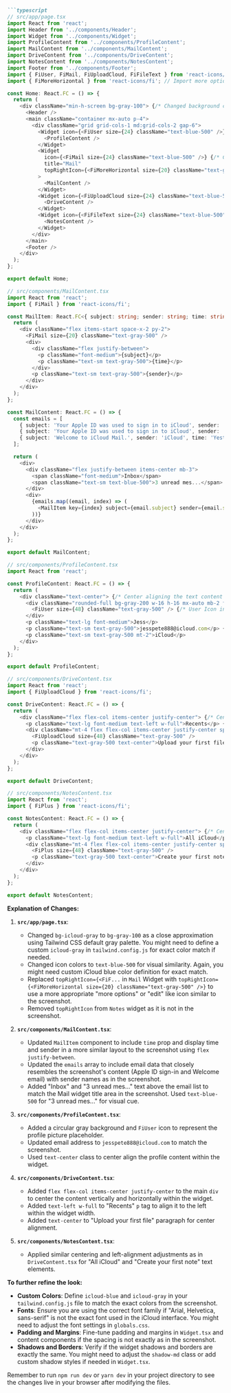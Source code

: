 ```markdown

```typescript
// src/app/page.tsx
import React from 'react';
import Header from '../components/Header';
import Widget from '../components/Widget';
import ProfileContent from '../components/ProfileContent';
import MailContent from '../components/MailContent';
import DriveContent from '../components/DriveContent';
import NotesContent from '../components/NotesContent';
import Footer from '../components/Footer';
import { FiUser, FiMail, FiUploadCloud, FiFileText } from 'react-icons/fi';
import { FiMoreHorizontal } from 'react-icons/fi'; // Import more options icon

const Home: React.FC = () => {
  return (
    <div className="min-h-screen bg-gray-100"> {/* Changed background color to gray-100 to resemble iCloud gray */}
      <Header />
      <main className="container mx-auto p-4">
        <div className="grid grid-cols-1 md:grid-cols-2 gap-6">
          <Widget icon={<FiUser size={24} className="text-blue-500" />} title="Jess"> {/* Changed icon color to blue-500 */}
            <ProfileContent />
          </Widget>
          <Widget
            icon={<FiMail size={24} className="text-blue-500" />} {/* Changed icon color to blue-500 */}
            title="Mail"
            topRightIcon={<FiMoreHorizontal size={20} className="text-gray-500" />} // Using MoreHorizontal icon for edit/more options
          >
            <MailContent />
          </Widget>
          <Widget icon={<FiUploadCloud size={24} className="text-blue-500" />} title="Drive"> {/* Changed icon color to blue-500 */}
            <DriveContent />
          </Widget>
          <Widget icon={<FiFileText size={24} className="text-blue-500" />} title="Notes"> {/* Changed icon color to blue-500 */}
            <NotesContent />
          </Widget>
        </div>
      </main>
      <Footer />
    </div>
  );
};

export default Home;
```

```typescript
// src/components/MailContent.tsx
import React from 'react';
import { FiMail } from 'react-icons/fi';

const MailItem: React.FC<{ subject: string; sender: string; time: string }> = ({ subject, sender, time }) => {
  return (
    <div className="flex items-start space-x-2 py-2">
      <FiMail size={20} className="text-gray-500" />
      <div>
        <div className="flex justify-between">
          <p className="font-medium">{subject}</p>
          <p className="text-sm text-gray-500">{time}</p>
        </div>
        <p className="text-sm text-gray-500">{sender}</p>
      </div>
    </div>
  );
};

const MailContent: React.FC = () => {
  const emails = [
    { subject: 'Your Apple ID was used to sign in to iCloud', sender: 'Apple', time: '11:38 AM' },
    { subject: 'Your Apple ID was used to sign in to iCloud', sender: 'Apple', time: 'Yesterday' },
    { subject: 'Welcome to iCloud Mail.', sender: 'iCloud', time: 'Yesterday' },
  ];

  return (
    <div>
      <div className="flex justify-between items-center mb-3">
        <span className="font-medium">Inbox</span>
        <span className="text-sm text-blue-500">3 unread mes...</span> {/* Added unread messages text */}
      </div>
      <div>
        {emails.map((email, index) => (
          <MailItem key={index} subject={email.subject} sender={email.sender} time={email.time} />
        ))}
      </div>
    </div>
  );
};

export default MailContent;
```

```typescript
// src/components/ProfileContent.tsx
import React from 'react';

const ProfileContent: React.FC = () => {
  return (
    <div className="text-center"> {/* Center aligning the text content */}
      <div className="rounded-full bg-gray-200 w-16 h-16 mx-auto mb-2 flex items-center justify-center">
        <FiUser size={48} className="text-gray-500" /> {/* User Icon inside profile */}
      </div>
      <p className="text-lg font-medium">Jess</p>
      <p className="text-sm text-gray-500">jesspete888@icloud.com</p> {/* Updated email as in screenshot */}
      <p className="text-sm text-gray-500 mt-2">iCloud</p>
    </div>
  );
};

export default ProfileContent;
```

```typescript
// src/components/DriveContent.tsx
import React from 'react';
import { FiUploadCloud } from 'react-icons/fi';

const DriveContent: React.FC = () => {
  return (
    <div className="flex flex-col items-center justify-center"> {/* Center aligning content */}
      <p className="text-lg font-medium text-left w-full">Recents</p> {/* Aligned Recents text to left */}
      <div className="mt-4 flex flex-col items-center justify-center space-y-2">
        <FiUploadCloud size={48} className="text-gray-500" />
        <p className="text-gray-500 text-center">Upload your first file</p> {/* Center aligned text */}
      </div>
    </div>
  );
};

export default DriveContent;
```

```typescript
// src/components/NotesContent.tsx
import React from 'react';
import { FiPlus } from 'react-icons/fi';

const NotesContent: React.FC = () => {
  return (
    <div className="flex flex-col items-center justify-center"> {/* Center aligning content */}
      <p className="text-lg font-medium text-left w-full">All iCloud</p> {/* Aligned All iCloud text to left */}
      <div className="mt-4 flex flex-col items-center justify-center space-y-2">
        <FiPlus size={48} className="text-gray-500" />
        <p className="text-gray-500 text-center">Create your first note</p> {/* Center aligned text */}
      </div>
    </div>
  );
};

export default NotesContent;
```

**Explanation of Changes:**

1.  **`src/app/page.tsx`**:
    *   Changed `bg-icloud-gray` to `bg-gray-100` as a close approximation using Tailwind CSS default gray palette. You might need to define a custom `icloud-gray` in `tailwind.config.js` for exact color match if needed.
    *   Changed icon colors to `text-blue-500` for visual similarity. Again, you might need custom iCloud blue color definition for exact match.
    *   Replaced `topRightIcon={<FiF...` in `Mail` Widget with `topRightIcon={<FiMoreHorizontal size={20} className="text-gray-500" />}` to use a more appropriate "more options" or "edit" like icon similar to the screenshot.
    *   Removed `topRightIcon` from `Notes` widget as it is not in the screenshot.

2.  **`src/components/MailContent.tsx`**:
    *   Updated `MailItem` component to include `time` prop and display time and sender in a more similar layout to the screenshot using `flex justify-between`.
    *   Updated the `emails` array to include email data that closely resembles the screenshot's content (Apple ID sign-in and Welcome email) with sender names as in the screenshot.
    *   Added "Inbox" and "3 unread mes..." text above the email list to match the Mail widget title area in the screenshot. Used `text-blue-500` for "3 unread mes..." for visual cue.

3.  **`src/components/ProfileContent.tsx`**:
    *   Added a circular gray background and `FiUser` icon to represent the profile picture placeholder.
    *   Updated email address to `jesspete888@icloud.com` to match the screenshot.
    *   Used `text-center` class to center align the profile content within the widget.

4.  **`src/components/DriveContent.tsx`**:
    *   Added `flex flex-col items-center justify-center` to the main `div` to center the content vertically and horizontally within the widget.
    *   Added `text-left w-full` to "Recents" `p` tag to align it to the left within the widget width.
    *   Added `text-center` to "Upload your first file" paragraph for center alignment.

5.  **`src/components/NotesContent.tsx`**:
    *   Applied similar centering and left-alignment adjustments as in `DriveContent.tsx` for "All iCloud" and "Create your first note" text elements.

**To further refine the look:**

*   **Custom Colors**: Define `icloud-blue` and `icloud-gray` in your `tailwind.config.js` file to match the exact colors from the screenshot.
*   **Fonts**: Ensure you are using the correct font family if "Arial, Helvetica, sans-serif" is not the exact font used in the iCloud interface. You might need to adjust the font settings in `globals.css`.
*   **Padding and Margins**: Fine-tune padding and margins in `Widget.tsx` and content components if the spacing is not exactly as in the screenshot.
*   **Shadows and Borders**: Verify if the widget shadows and borders are exactly the same. You might need to adjust the `shadow-md` class or add custom shadow styles if needed in `Widget.tsx`.

Remember to run `npm run dev` or `yarn dev` in your project directory to see the changes live in your browser after modifying the files.

```
